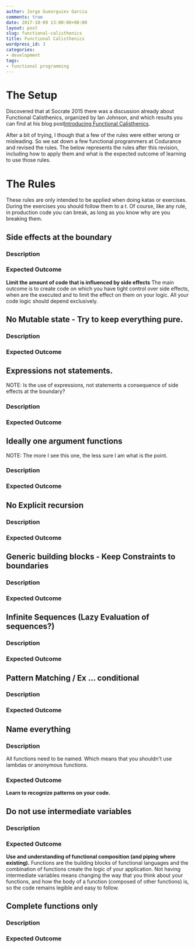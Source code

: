 ```yaml
---
author: Jorge Gueorguiev Garcia
comments: true
date: 2017-10-09 13:00:00+00:00
layout: post
slug: functional-calisthenics
title: Functional Calisthenics
wordpress_id: 3
categories:
- development
tags:
- functional programming
---
```

# The Setup

Discovered that at Socrate 2015 there was a discussion already about Functional Calisthenics, organized by Ian Johnson, and which results you can find at his blog post<a href="http://blog.ninjaferret.co.uk/2015/06/05/Introducing-Functional-Calisthenics.html">Introducing Functional Calisthenics</a>.

After a bit of trying, I though that a few of the rules were either wrong or misleading. So we sat down a few functional programmers at Codurance and revised the rules. The below represents the rules after this revision, including how to apply them and what is the expected outcome of learning to use those rules.

# The Rules
These rules are only intended to be applied when doing katas or exercises. During the exercises you should follow them to a t. Of course, like any rule, in production code you can break, as long as you know why are you breaking them.

## Side effects at the boundary

### Description

### Expected Outcome
**Limit the amount of code that is influenced by side effects**
The main outcome is to create code on which you have tight control over side effects, when are the executed and to limit the effect on them on your logic. All your code logic should depend exclusively. 


## No Mutable state - Try to keep everything pure.
### Description
### Expected Outcome

## Expressions not statements.
NOTE: Is the use of expressions, not statements a consequence of side effects at the boundary?
### Description
### Expected Outcome

## Ideally one argument functions
NOTE: The more I see this one, the less sure I am what is the point.
### Description
### Expected Outcome

## No Explicit recursion
### Description
### Expected Outcome


## Generic building blocks - Keep Constraints to boundaries
### Description
### Expected Outcome

## Infinite Sequences (Lazy Evaluation of sequences?)
### Description
### Expected Outcome

## Pattern Matching / Ex ... conditional
### Description
### Expected Outcome

## Name everything
### Description
All functions need to be named. Which means that you shouldn't use lambdas or anonymous functions.

### Expected Outcome
**Learn to recognize patterns on your code.**


## Do not use intermediate variables
### Description

### Expected Outcome
**Use and understanding of functional composition (and piping where existing).**
Functions are the building blocks of functional languages and the combination of functions create the logic of your application. Not having intermediate variables means changing the way that you think about your functions, and how the body of a function (composed of other functions) is, so the code remains legible and easy to follow.

## Complete functions only
### Description
### Expected Outcome

